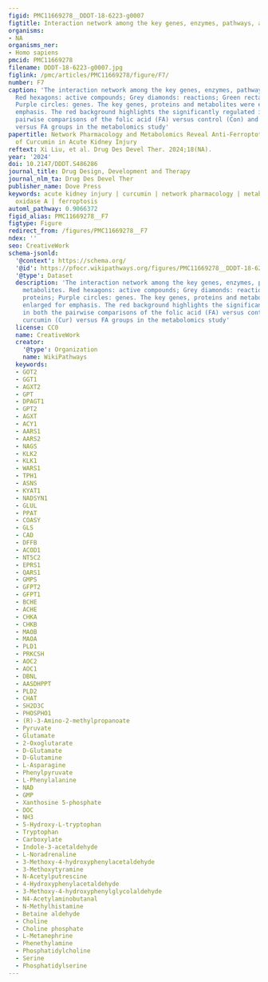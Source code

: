```yaml
---
figid: PMC11669278__DDDT-18-6223-g0007
figtitle: Interaction network among the key genes, enzymes, pathways, and metabolites
organisms:
- NA
organisms_ner:
- Homo sapiens
pmcid: PMC11669278
filename: DDDT-18-6223-g0007.jpg
figlink: /pmc/articles/PMC11669278/figure/F7/
number: F7
caption: 'The interaction network among the key genes, enzymes, pathways, and metabolites.
  Red hexagons: active compounds; Grey diamonds: reactions; Green rectangles: proteins;
  Purple circles: genes. The key genes, proteins and metabolites were enlarged for
  emphasis. The red background highlights the significantly regulated in both the
  pairwise comparisons of the folic acid (FA) versus control (Con) and curcumin (Cur)
  versus FA groups in the metabolomics study'
papertitle: Network Pharmacology and Metabolomics Reveal Anti-Ferroptotic Effects
  of Curcumin in Acute Kidney Injury
reftext: Xi Liu, et al. Drug Des Devel Ther. 2024;18(NA).
year: '2024'
doi: 10.2147/DDDT.S486286
journal_title: Drug Design, Development and Therapy
journal_nlm_ta: Drug Des Devel Ther
publisher_name: Dove Press
keywords: acute kidney injury | curcumin | network pharmacology | metabolomics | monoamine
  oxidase A | ferroptosis
automl_pathway: 0.9066372
figid_alias: PMC11669278__F7
figtype: Figure
redirect_from: /figures/PMC11669278__F7
ndex: ''
seo: CreativeWork
schema-jsonld:
  '@context': https://schema.org/
  '@id': https://pfocr.wikipathways.org/figures/PMC11669278__DDDT-18-6223-g0007.html
  '@type': Dataset
  description: 'The interaction network among the key genes, enzymes, pathways, and
    metabolites. Red hexagons: active compounds; Grey diamonds: reactions; Green rectangles:
    proteins; Purple circles: genes. The key genes, proteins and metabolites were
    enlarged for emphasis. The red background highlights the significantly regulated
    in both the pairwise comparisons of the folic acid (FA) versus control (Con) and
    curcumin (Cur) versus FA groups in the metabolomics study'
  license: CC0
  name: CreativeWork
  creator:
    '@type': Organization
    name: WikiPathways
  keywords:
  - GOT2
  - GGT1
  - AGXT2
  - GPT
  - DPAGT1
  - GPT2
  - AGXT
  - ACY1
  - AARS1
  - AARS2
  - NAGS
  - KLK2
  - KLK1
  - WARS1
  - TPH1
  - ASNS
  - KYAT1
  - NADSYN1
  - GLUL
  - PPAT
  - COASY
  - GLS
  - CAD
  - DFFB
  - ACOD1
  - NT5C2
  - EPRS1
  - QARS1
  - GMPS
  - GFPT2
  - GFPT1
  - BCHE
  - ACHE
  - CHKA
  - CHKB
  - MAOB
  - MAOA
  - PLD1
  - PRKCSH
  - AOC2
  - AOC1
  - DBNL
  - AASDHPPT
  - PLD2
  - CHAT
  - SH2D3C
  - PHOSPHO1
  - (R)-3-Amino-2-methylpropanoate
  - Pyruvate
  - Glutamate
  - 2-Oxoglutarate
  - D-Glutamate
  - D-Glutamine
  - L-Asparagine
  - Phenylpyruvate
  - L-Phenylalanine
  - NAD
  - GMP
  - Xanthosine 5-phosphate
  - DOC
  - NH3
  - 5-Hydroxy-L-tryptophan
  - Tryptophan
  - Carboxylate
  - Indole-3-acetaldehyde
  - L-Noradrenaline
  - 3-Methoxy-4-hydroxyphenylacetaldehyde
  - 3-Methoxytyramine
  - N-Acetylputrescine
  - 4-Hydroxyphenylacetaldehyde
  - 3-Methoxy-4-hydroxyphenylglycolaldehyde
  - N4-Acetylaminobutanal
  - N-Methylhistamine
  - Betaine aldehyde
  - Choline
  - Choline phosphate
  - L-Metanephrine
  - Phenethylamine
  - Phosphatidylcholine
  - Serine
  - Phosphatidylserine
---
```

